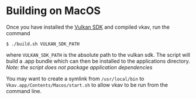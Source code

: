 # Building on MacOS

Once you have installed the [Vulkan SDK](https://vulkan.lunarg.com/sdk/home#mac) and compiled vkav, run the command
```
$ ./build.sh VULKAN_SDK_PATH
```
where `VULKAN_SDK_PATH` is the absolute path to the vulkan sdk. The script will build a .app bundle which can
then be installed to the applications directory.
*Note: the script does not package application dependencies*

You may want to create a symlink from `/usr/local/bin` to `Vkav.app/Contents/Macos/start.sh` to allow vkav to be run from the command line.
